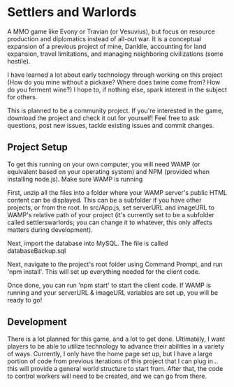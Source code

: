 # Settlers and Warlords

A MMO game like Evony or Travian (or Vesuvius), but focus on resource production and diplomatics instead of all-out war. It is a conceptual expansion of a previous project of mine, DanIdle, accounting for land expansion, travel limitations, and managing neighboring civilizations (some hostile).

I have learned a lot about early technology through working on this project (How do you mine without a pickaxe? Where does twine come from? How do you ferment wine?) I hope to, if nothing else, spark interest in the subject for others.

This is planned to be a community project. If you're interested in the game, download the project and check it out for yourself! Feel free to ask questions, post new issues, tackle existing issues and commit changes.

## Project Setup

To get this running on your own computer, you will need WAMP (or equivalent based on your operating system) and NPM (provided when installing node.js). Make sure WAMP is running

First, unzip all the files into a folder where your WAMP server's public HTML content can be displayed. This can be a subfolder if you have other projects, or from the root. In src/App.js, set serverURL and imageURL to WAMP's relative path of your project (it's currently set to be a subfolder called settlerswarlords; you can change it to whatever, this only affects matters during development).

Next, import the database into MySQL. The file is called databaseBackup.sql

Next, navigate to the project's root folder using Command Prompt, and run 'npm install'. This will set up everything needed for the client code.

Once done, you can run 'npm start' to start the client code. If WAMP is running and your serverURL & imageURL variables are set up, you will be ready to go!

## Development

There is a lot planned for this game, and a lot to get done. Ultimately, I want players to be able to utilize technology to advance their abilities in a variety of ways. Currently, I only have the home page set up, but I have a large portion of code from previous iterations of this project that I can plug in... this will provide a general world structure to start from. After that, the code to control workers will need to be created, and we can go from there.

